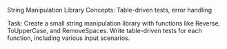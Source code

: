 String Manipulation Library
Concepts: Table-driven tests, error handling

Task: Create a small string manipulation library with functions like Reverse, ToUpperCase, and RemoveSpaces. Write table-driven tests for each function, including various input scenarios.